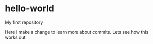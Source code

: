 # hello-world
My first repository 

Here I make a change to learn more about commits.
Lets see how this works out.

